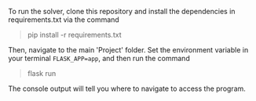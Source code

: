 To run the solver, clone this repository and install the dependencies in requirements.txt via the command

> pip install -r requirements.txt

Then, navigate to the main 'Project' folder. Set the environment variable in your terminal `FLASK_APP=app`, and then run the command

> flask run

The console output will tell you where to navigate to access the program.
